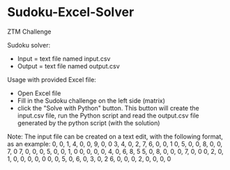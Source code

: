 # Sudoku-Excel-Solver
ZTM Challenge

Sudoku solver:
 - Input = text file named input.csv
 - Output = text file named output.csv
 
 Usage with provided Excel file:
 - Open Excel file
 - Fill in the Sudoku challenge on the left side (matrix)
 - click the "Solve with Python" button. This button will create the input.csv file, run the Python script and read 
    the output.csv file generated by the python script (with the solution)
    
Note: The input file can be created on a text edit, with the following format, as an example:
0, 0, 1, 4, 0, 0, 9, 0, 0
3, 4, 0, 2, 7, 6, 0, 0, 1
0, 5, 0, 0, 8, 0, 0, 7, 0
7, 0, 0, 0, 5, 0, 0, 1, 0
0, 0, 0, 0, 4, 0, 6, 8, 5
5, 0, 8, 0, 0, 0, 7, 0, 0
0, 2, 0, 1, 0, 0, 0, 0, 0
0, 0, 5, 0, 6, 0, 3, 0, 2
6, 0, 0, 0, 2, 0, 0, 0, 0

